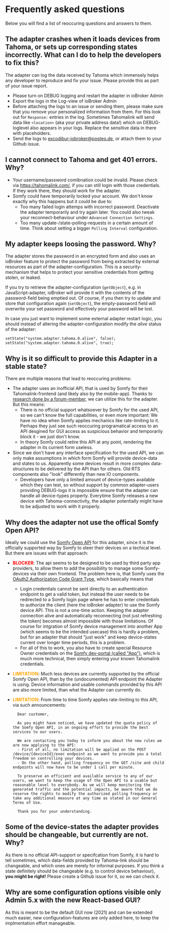 # Frequently asked questions
Below you will find a list of reoccuring questions and answers to them.

## The adapter crashes when it loads devices from Tahoma, or sets up corresponding states incorrectly. What can I do to help the developers to fix this?
The adapter can log the data received by Tahoma which immensely helps any developer to reproduce and fix your issue. Please provide this as part of your issue report.
- Please turn on DEBUG logging and restart the adapter in ioBroker Admin
- Export the logs in the Log-view of ioBroker Admin
- Before attaching the logs to an issue or sending them, please make sure that you remove your personalized information from them. For this look out for `Response:` entries in the log. Sometimes Tahomalink will send data like `<location>` (aka your private address data!) which on DEBUG-loglevel also appears in your logs. Replace the sensitive data in there with placeholders.
- Send the logs to excodibur-iobroker@posteo.de, or attach them to your Github issue.

## I cannot connect to Tahoma and get 401 errors. Why?
- Your username/password comibnation could be invalid. Please check via https://tahomalink.com/, if you can still login with those credentials. If they work there, they should work for the adapter.
- Somfy could have temporarily locked your account. We don't know exactly why this happens but it could be due to:
  - Too many failed login attemps with incorrect password. Deactivate the adapter temporarily and try again later. You could also tweak your reconnect-behaviour under `Advanced Connection Settings`.
  - Too many update-/state-polling-requests in a certain amount of time. Think about setting a bigger `Polling Interval` configuration.

## My adapter keeps loosing the password. Why?
The adapter stores the password in an encrypted form and also uses an ioBroker feature to protect the password from being extracted by external resources as part of the adapter-configuration. This is a security-mechanism that helps to protect your sensitive credentials from getting stolen, or leaked.

If you try to retrieve the adapter-configuration (`getObject`), e.g. in JavaScript-adapter, ioBroker will provide it with the contents of the password-field being emptied out. Of course, if you then try to update and store that configuration again (`setObject`), the empty-password field will overwrite your set password and effectively your password will be lost.

In case you just want to implement some external adapter restart logic, you should instead of altering the adapter-configuration modify the _alive_ status of the adapter:
```
setState("system.adapter.tahoma.0.alive", false);
setState("system.adapter.tahoma.0.alive", true);
```

## Why is it so difficult to provide this Adapter in a stable state?
There are multiple reasons that lead to reoccuring problems:
- The adapter uses an inofficial API, that is used by Somfy for their Tahomalink-frontend (and likely also by the mobile-app). Thanks to [research done by a forum-member](https://forum.iobroker.net/post/336001), we can utilize this for the adapter. But this means:
  - There is no official support whatsoever by Somfy for the used API, so we can't know the full capabilities, or even more important: We have no idea when Somfy applies mechanics like rate-limiting to it. Perhaps they just see such reoccuring programatical access to an API desgined for GUI access as suspicious behavior and temporarily block it - we just don't know.
  - In theory Somfy could retire this API at any point, rendering the adapter in its current form useless.
- Since we don't have any interface specification for the used API, we can only make assumptions in which form Somfy will provide device-data and states to us. Apparently some devices result in more complex data-structures to be delivered by the API than for others. Old RTS components also "look" differently than new IO components.
  - Developers have only a limited amount of device-types available which they can test, so without support by common adapter-users providing DEBUG-logs it is impossible ensure that the adapter can handle all device-types properly. Everytime Somfy releases a new device with Tahoma-connectivity, the adapter potentially might have to be adjusted to work with it properly.

## Why does the adapter not use the offical Somfy Open API?
Ideally we could use the [Somfy Open API](https://developer.somfy.com/apis-docs) for this adapter, since it is the officially supported way by Somfy to steer their devices on a techical level. But there are issues with that approach:

- <span style="color:red; font-weight: bold">BLOCKER</span>: The api seems to be designed to be used by third party app providers, to allow them to add the possibility to manage some Somfy-devices via their own frontend. The problem here is, that Somfy uses the [OAuth2 Authorization Code Grant Type](https://developer.somfy.com/apis-docs), which basically means that
  - Login credentials cannot be sent directly to an authentication endpoint to get a valid token, but instead the user needs to be redirected to a Somfy login page where he has to enter credentials to authorize the client (here the ioBroker adapter) to use the Somfy device API. This is not a one-time action. Keeping the adapter connection alive and automatically reconnecting (not just refreshing the token) becomes almost impossible with those limitations. Of course for intgration of Somfy device management into another App (which seems to be the intended usecase) this is hardly a problem, but for an adapter that should "just work" and keep device-states current over longer time periods, this is a problem.
  - For all of this to work, you also have to create special Resource Owner credentials on the [Somfy dev-portal (called "App")](https://developer.somfy.com/user/me/apps), which is much more technical, then simply entering your known Tahomalink credentials.
- <span style="color:orange; font-weight: bold">LIMITATION</span>: Much less devices are currently supported by the official Somfy Open API, than by the (undocumented) API endpoint the Adapter is using. Device information and usable commands provided by this API are also more limited, than what the Adapter can currently do.
- <span style="color:orange; font-weight: bold">LIMITATION</span>: From time to time Somfy applies rate-limiting to this API, via such announcements:
  
        Dear customer,

        As you might have noticed, we have updated the quota policy of the Somfy Open API, in an ongoing effort to provide the best services to our users.

        We are contacting you today to inform you about the new rules we are now applying to the API:
        - First of all, no limitation will be applied on the POST /device/{deviceId}/exec endpoint as we want to provide you a total freedom on controlling your devices.
        - On the other hand, polling frequency on the GET /site and child endpoints will now have to be under 1 call per minute.

        To preserve an efficient and available service to any of our users, we want to keep the usage of the Open API to a usable but reasonable level to everybody. As we will keep monitoring the generated traffic and the potential impacts, be aware that we do reserve the rights to modify the authorized polling frequency or take any additional measure at any time as stated in our General Terms of Use.

        Thank you for your understanding.

## Some of the device-states the adapter provides should be changeable, but currently are not. Why?
As there is no official API-support or specifcation from Somfy, it is hard to tell sometimes, which data-fields provided by Tahoma-link should be changeable, and which ones are merely for informal purposes. If you think a state definitely should be changeable (e.g. to control device behaviour), **you might be right!** Please create a Github issue for it, so we can check it.

## Why are some configuration options visible only Admin 5.x with the new React-based GUI?
As this is meant to be the default GUI now (2021) and can be extended much easier, new configuration-features are only added here, to keep the implmentation effort manageable.
